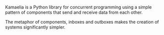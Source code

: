 Kamaelia is a Python library for concurrent programming using a simple pattern of components that send and receive data from each other.

The metaphor of components, inboxes and outboxes makes the creation of systems significantly simpler.